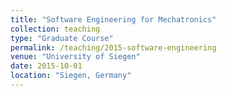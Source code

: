 ```yaml
---
title: "Software Engineering for Mechatronics"
collection: teaching
type: "Graduate Course"
permalink: /teaching/2015-software-engineering
venue: "University of Siegen"
date: 2015-10-01
location: "Siegen, Germany"
---
```


<!-- This is a description of a teaching experience. You can use markdown like any other post.

Heading 1
======

Heading 2
======

Heading 3
====== -->
